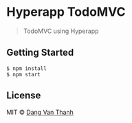 # Hyperapp TodoMVC

> TodoMVC using Hyperapp

## Getting Started

```
$ npm install
$ npm start
```

## License

MIT © [Dang Van Thanh](http://dangthanh.org)